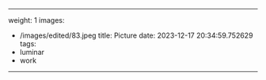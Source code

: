 
---
weight: 1
images:
- /images/edited/83.jpeg
title: Picture
date: 2023-12-17 20:34:59.752629
tags:
- luminar
- work
---